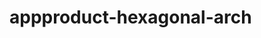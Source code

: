  # appproduct-hexagonal-arch                 
            
         
                   
  
    
     
  
   
 
